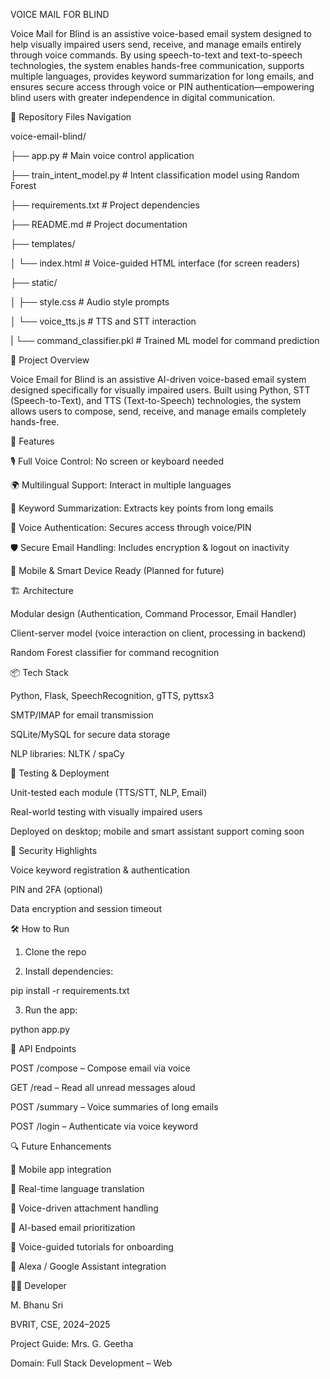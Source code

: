 VOICE MAIL FOR BLIND

Voice Mail for Blind is an assistive voice-based email system designed to help visually impaired users send, receive, and manage emails entirely through voice commands.
By using speech-to-text and text-to-speech technologies, the system enables hands-free communication, supports multiple languages, provides keyword summarization for long
emails, and ensures secure access through voice or PIN authentication—empowering blind users with greater independence in digital communication.

📁 Repository Files Navigation

voice-email-blind/

├── app.py                                                                                                                    # Main voice control application

├── train_intent_model.py                                                                                                     # Intent classification model using Random Forest

├── requirements.txt                                                                                                          # Project dependencies

├── README.md                                                                                                                 # Project documentation

├── templates/

│   └── index.html                                                                                                            # Voice-guided HTML interface (for screen readers)

├── static/

│   ├── style.css                                                                                                             # Audio style prompts

│   └── voice_tts.js                                                                                                          # TTS and STT interaction

|   └── command_classifier.pkl                                                                                                # Trained ML model for command prediction




🧠 Project Overview

Voice Email for Blind is an assistive AI-driven voice-based email system designed specifically for visually impaired users. Built using Python, STT (Speech-to-Text), and TTS (Text-to-Speech) technologies, the system allows users to compose, send, receive, and manage emails completely hands-free.




🚀 Features

🎙️ Full Voice Control: No screen or keyboard needed

🌍 Multilingual Support: Interact in multiple languages

🧠 Keyword Summarization: Extracts key points from long emails

🔐 Voice Authentication: Secures access through voice/PIN

🛡️ Secure Email Handling: Includes encryption & logout on inactivity

📱 Mobile & Smart Device Ready (Planned for future)





🏗️ Architecture

Modular design (Authentication, Command Processor, Email Handler)

Client-server model (voice interaction on client, processing in backend)

Random Forest classifier for command recognition





📦 Tech Stack

Python, Flask, SpeechRecognition, gTTS, pyttsx3

SMTP/IMAP for email transmission

SQLite/MySQL for secure data storage

NLP libraries: NLTK / spaCy





🧪 Testing & Deployment

Unit-tested each module (TTS/STT, NLP, Email)

Real-world testing with visually impaired users

Deployed on desktop; mobile and smart assistant support coming soon





🔐 Security Highlights

Voice keyword registration & authentication

PIN and 2FA (optional)

Data encryption and session timeout





🛠️ How to Run

1. Clone the repo


2. Install dependencies:

pip install -r requirements.txt


3. Run the app:

python app.py






📡 API Endpoints

POST /compose – Compose email via voice

GET /read – Read all unread messages aloud

POST /summary – Voice summaries of long emails

POST /login – Authenticate via voice keyword





🔍 Future Enhancements

📲 Mobile app integration

🔁 Real-time language translation

📎 Voice-driven attachment handling

🧠 AI-based email prioritization

🧭 Voice-guided tutorials for onboarding

🤖 Alexa / Google Assistant integration





👩‍💻 Developer

M. Bhanu Sri

BVRIT, CSE, 2024–2025

Project Guide: Mrs. G. Geetha

Domain: Full Stack Development – Web
